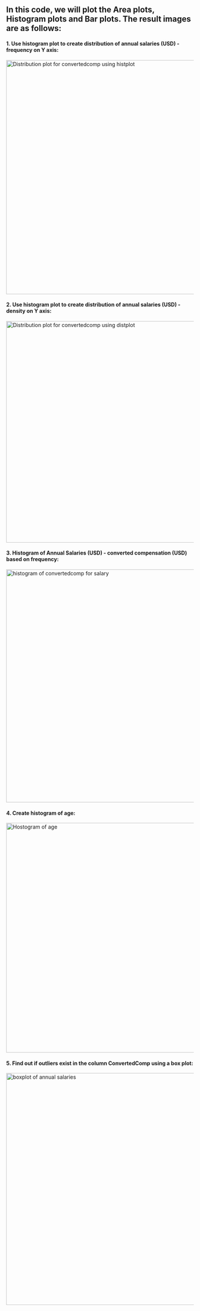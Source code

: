 ## In this code, we will plot the Area plots, Histogram plots and Bar plots. The result images are as follows:

#### 1. Use histogram plot to create distribution of annual salaries (USD) - frequency on Y axis:
<img width="629" alt="Distribution plot for convertedcomp using histplot" src="https://github.com/user-attachments/assets/cae38231-300c-4c96-a2e2-32e71489b4b8">


#### 2. Use histogram plot to create distribution of annual salaries (USD) - density on Y axis:
<img width="595" alt="Distribution plot for convertedcomp using distplot" src="https://github.com/user-attachments/assets/e72a4458-816b-4053-884a-59d3fe1c9494">

#### 3. Histogram of Annual Salaries (USD) - converted compensation (USD) based on frequency:
<img width="626" alt="histogram of convertedcomp for salary" src="https://github.com/user-attachments/assets/10c05f5f-da50-471f-abc5-ba1f895104e4">


#### 4. Create histogram of age:
<img width="617" alt="Hostogram of age" src="https://github.com/user-attachments/assets/b43084a4-afcc-4490-85c2-df980fa63406">


#### 5. Find out if outliers exist in the column ConvertedComp using a box plot:
<img width="623" alt="boxplot of annual salaries" src="https://github.com/user-attachments/assets/79e6cfed-ce2b-4e44-a61f-359af4081e1c">
